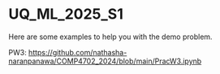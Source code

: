 # UQ_ML_2025_S1
Here are some examples to help you with the demo problem.

PW3: https://github.com/nathasha-naranpanawa/COMP4702_2024/blob/main/PracW3.ipynb
